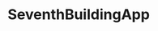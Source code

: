 # SeventhBuildingApp
<img scr="https://github.com/liudi12/SeventhBuildingApp/blob/main/sekei.jpg"/>
